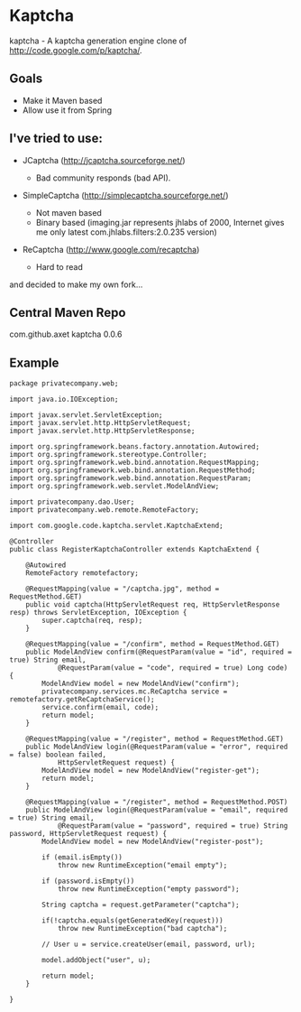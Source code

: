 # Kaptcha

kaptcha - A kaptcha generation engine clone of http://code.google.com/p/kaptcha/.

## Goals

  - Make it Maven based
  - Allow use it from Spring

## I've tried to use:

  * JCaptcha (http://jcaptcha.sourceforge.net/)
    - Bad community responds (bad API).
    
  * SimpleCaptcha (http://simplecaptcha.sourceforge.net/)
    - Not maven based
    - Binary based (imaging.jar represents jhlabs of 2000,
      Internet gives me only latest com.jhlabs.filters:2.0.235 version)
      
  * ReCaptcha (http://www.google.com/recaptcha)
    - Hard to read

and decided to make my own fork...

## Central Maven Repo

  <dependencies>
    <dependency>
      <groupId>com.github.axet</groupId>
      <artifactId>kaptcha</artifactId>
      <version>0.0.6</version>
    </dependency>
  </dependencies>

## Example

	package privatecompany.web;
	
	import java.io.IOException;
	
	import javax.servlet.ServletException;
	import javax.servlet.http.HttpServletRequest;
	import javax.servlet.http.HttpServletResponse;
	
	import org.springframework.beans.factory.annotation.Autowired;
	import org.springframework.stereotype.Controller;
	import org.springframework.web.bind.annotation.RequestMapping;
	import org.springframework.web.bind.annotation.RequestMethod;
	import org.springframework.web.bind.annotation.RequestParam;
	import org.springframework.web.servlet.ModelAndView;
	
	import privatecompany.dao.User;
	import privatecompany.web.remote.RemoteFactory;
	
	import com.google.code.kaptcha.servlet.KaptchaExtend;
	
	@Controller
	public class RegisterKaptchaController extends KaptchaExtend {
	
		@Autowired
		RemoteFactory remotefactory;
	
		@RequestMapping(value = "/captcha.jpg", method = RequestMethod.GET)
		public void captcha(HttpServletRequest req, HttpServletResponse resp) throws ServletException, IOException {
			super.captcha(req, resp);
		}
	
		@RequestMapping(value = "/confirm", method = RequestMethod.GET)
		public ModelAndView confirm(@RequestParam(value = "id", required = true) String email,
				@RequestParam(value = "code", required = true) Long code) {
			ModelAndView model = new ModelAndView("confirm");
			privatecompany.services.mc.ReCaptcha service = remotefactory.getReCaptchaService();
			service.confirm(email, code);
			return model;
		}
	
		@RequestMapping(value = "/register", method = RequestMethod.GET)
		public ModelAndView login(@RequestParam(value = "error", required = false) boolean failed,
				HttpServletRequest request) {
			ModelAndView model = new ModelAndView("register-get");
			return model;
		}
	
		@RequestMapping(value = "/register", method = RequestMethod.POST)
		public ModelAndView login(@RequestParam(value = "email", required = true) String email,
				@RequestParam(value = "password", required = true) String password, HttpServletRequest request) {
			ModelAndView model = new ModelAndView("register-post");
	
			if (email.isEmpty())
				throw new RuntimeException("email empty");
	
			if (password.isEmpty())
				throw new RuntimeException("empty password");
	
			String captcha = request.getParameter("captcha");
	
			if(!captcha.equals(getGeneratedKey(request)))
				throw new RuntimeException("bad captcha");
			
			// User u = service.createUser(email, password, url);
	
			model.addObject("user", u);
	
			return model;
		}
	
	}